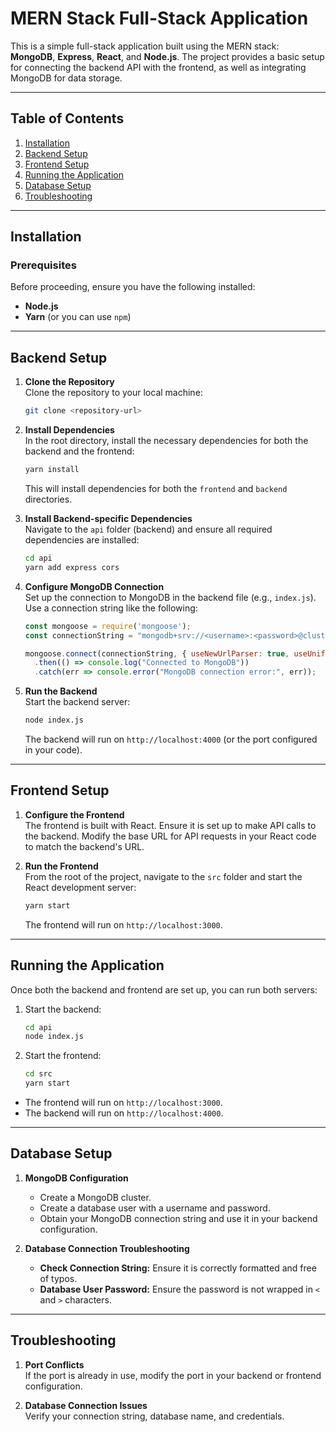 
# MERN Stack Full-Stack Application

This is a simple full-stack application built using the MERN stack: **MongoDB**, **Express**, **React**, and **Node.js**. The project provides a basic setup for connecting the backend API with the frontend, as well as integrating MongoDB for data storage.

---

## Table of Contents
1. [Installation](#installation)  
2. [Backend Setup](#backend-setup)  
3. [Frontend Setup](#frontend-setup)  
4. [Running the Application](#running-the-application)  
5. [Database Setup](#database-setup)  
6. [Troubleshooting](#troubleshooting)  

---

## Installation

### Prerequisites
Before proceeding, ensure you have the following installed:
- **Node.js**
- **Yarn** (or you can use `npm`)

---

## Backend Setup

1. **Clone the Repository**  
   Clone the repository to your local machine:  
   ```bash
   git clone <repository-url>
   ```

2. **Install Dependencies**  
   In the root directory, install the necessary dependencies for both the backend and the frontend:  
   ```bash
   yarn install
   ```
   This will install dependencies for both the `frontend` and `backend` directories.

3. **Install Backend-specific Dependencies**  
   Navigate to the `api` folder (backend) and ensure all required dependencies are installed:  
   ```bash
   cd api
   yarn add express cors
   ```

4. **Configure MongoDB Connection**  
   Set up the connection to MongoDB in the backend file (e.g., `index.js`). Use a connection string like the following:  
   ```javascript
   const mongoose = require('mongoose');
   const connectionString = "mongodb+srv://<username>:<password>@cluster.mongodb.net/<database-name>?retryWrites=true&w=majority";

   mongoose.connect(connectionString, { useNewUrlParser: true, useUnifiedTopology: true })
     .then(() => console.log("Connected to MongoDB"))
     .catch(err => console.error("MongoDB connection error:", err));
   ```

5. **Run the Backend**  
   Start the backend server:  
   ```bash
   node index.js
   ```
   The backend will run on `http://localhost:4000` (or the port configured in your code).

---

## Frontend Setup

1. **Configure the Frontend**  
   The frontend is built with React. Ensure it is set up to make API calls to the backend. Modify the base URL for API requests in your React code to match the backend's URL.

2. **Run the Frontend**  
   From the root of the project, navigate to the `src` folder and start the React development server:  
   ```bash
   yarn start
   ```
   The frontend will run on `http://localhost:3000`.

---

## Running the Application

Once both the backend and frontend are set up, you can run both servers:

1. Start the backend:  
   ```bash
   cd api
   node index.js
   ```

2. Start the frontend:  
   ```bash
   cd src
   yarn start
   ```

- The frontend will run on `http://localhost:3000`.  
- The backend will run on `http://localhost:4000`.

---

## Database Setup

1. **MongoDB Configuration**  
   - Create a MongoDB cluster.  
   - Create a database user with a username and password.  
   - Obtain your MongoDB connection string and use it in your backend configuration.

2. **Database Connection Troubleshooting**  
   - **Check Connection String:** Ensure it is correctly formatted and free of typos.  
   - **Database User Password:** Ensure the password is not wrapped in `<` and `>` characters.  

---

## Troubleshooting

1. **Port Conflicts**  
   If the port is already in use, modify the port in your backend or frontend configuration.  

2. **Database Connection Issues**  
   Verify your connection string, database name, and credentials.

